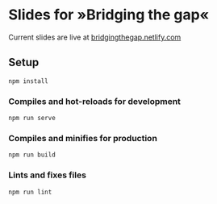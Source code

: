 # Slides for »Bridging the gap«

Current slides are live at [bridgingthegap.netlify.com](http://bridgingthegap.netlify.com)

## Setup

```
npm install
```

### Compiles and hot-reloads for development

```
npm run serve
```

### Compiles and minifies for production

```
npm run build
```

### Lints and fixes files

```
npm run lint
```
